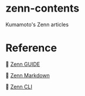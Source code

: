 # zenn-contents
Kumamoto's Zenn articles

# Reference

📘 [Zenn GUIDE](https://zenn.dev/zenn/articles/zenn-cli-guide)

📘 [Zenn Markdown](https://zenn.dev/zenn/articles/markdown-guide)

📘 [Zenn CLI](https://zenn.dev/zenn/articles/zenn-cli-guide)

